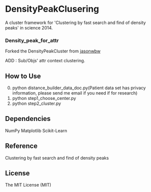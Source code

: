 # DensityPeakClusering
A cluster framework for 'Clustering by fast search and find of density peaks' in science 2014.
### Density_peak_for_attr
Forked the DensityPeakCluster from [jasonwbw](https://github.com/jasonwbw/DensityPeakCluster)

ADD : Sub/Objs' attr context clustering.

## How to Use
  0. python distance_builder_data_doc.py(Patient data set has privacy information, please send me email if you need if for research)
  1. python step1_choose_center.py
  2. python step2_cluster.py
  
## Dependencies
NumPy Matplotlib Scikit-Learn
## Reference
Clustering by fast search and find of density peaks
## License
The MIT License (MIT)
